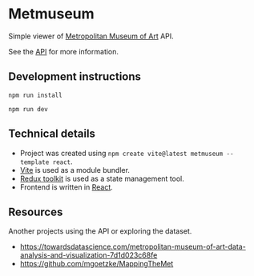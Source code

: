 # Metmuseum

Simple viewer of [Metropolitan Museum of Art](https://www.metmuseum.org/) API.

See the [API](https://metmuseum.github.io/) for more information.

## Development instructions

```
npm run install

npm run dev
```

## Technical details

- Project was created using `npm create vite@latest metmuseum --template react`.
- [Vite](https://vitejs.dev/) is used as a module bundler.
- [Redux toolkit](https://redux-toolkit.js.org/) is used as a state management tool.
- Frontend is written in [React](https://reactjs.org/).


## Resources

Another projects using the API or exploring the dataset.

- https://towardsdatascience.com/metropolitan-museum-of-art-data-analysis-and-visualization-7d1d023c68fe
- https://github.com/mgoetzke/MappingTheMet